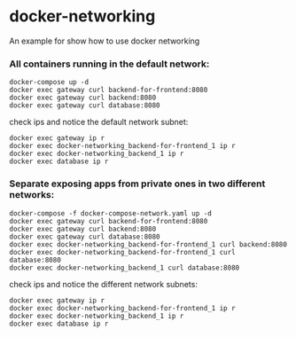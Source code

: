# docker-networking
An example for show how to use docker networking

### All containers running in the default network:

```
docker-compose up -d
docker exec gateway curl backend-for-frontend:8080
docker exec gateway curl backend:8080
docker exec gateway curl database:8080
```

check ips and notice the default network subnet: 

```
docker exec gateway ip r
docker exec docker-networking_backend-for-frontend_1 ip r
docker exec docker-networking_backend_1 ip r
docker exec database ip r
```

### Separate exposing apps from private ones in two different networks:

```
docker-compose -f docker-compose-network.yaml up -d
docker exec gateway curl backend-for-frontend:8080
docker exec gateway curl backend:8080
docker exec gateway curl database:8080
docker exec docker-networking_backend-for-frontend_1 curl backend:8080
docker exec docker-networking_backend-for-frontend_1 curl database:8080
docker exec docker-networking_backend_1 curl database:8080
```
check ips and notice the different network subnets: 

```
docker exec gateway ip r
docker exec docker-networking_backend-for-frontend_1 ip r
docker exec docker-networking_backend_1 ip r
docker exec database ip r
```